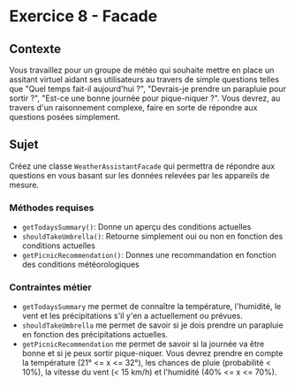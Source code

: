 # Exercice 8 - Facade

## Contexte

Vous travaillez pour un groupe de météo qui souhaite mettre en place un assitant virtuel aidant ses utilisateurs au travers de simple questions telles que "Quel temps fait-il aujourd'hui ?", "Devrais-je prendre un parapluie pour sortir ?", "Est-ce une bonne journée pour pique-niquer ?". Vous devrez, au travers d'un raisonnement complexe,  faire en sorte de répondre aux questions posées simplement.

## Sujet

Créez une classe `WeatherAssistantFacade` qui permettra de répondre aux questions en vous basant sur les données relevées par les appareils de mesure.

### Méthodes requises

- `getTodaysSummary()`: Donne un aperçu des conditions actuelles
- `shouldTakeUmbrella()`: Retourne simplement oui ou non en fonction des conditions actuelles
- `getPicnicRecommendation()`: Donnes une recommandation en fonction des conditions météorologiques

### Contraintes métier

- `getTodaysSummary` me permet de connaître la température, l'humidité, le vent et les précipitations s'il y'en a actuellement ou prévues.
- `shouldTakeUmbrella` me permet de savoir si je dois prendre un parapluie en fonction des précipitations actuelles.
- `getPicnicRecommendation` me permet de savoir si la journée va être bonne et si je peux sortir pique-niquer. Vous devrez prendre en compte la température (21° <= x <= 32°), les chances de pluie (probabilité < 10%), la vitesse du vent (< 15 km/h) et l'humidité (40% <= x <= 70%).
